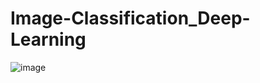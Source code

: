 # Image-Classification_Deep-Learning

![image](https://user-images.githubusercontent.com/108592629/236592214-44f91979-4e4c-4c67-a67e-fd2bfcd21d36.png)
